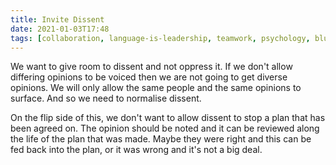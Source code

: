 ```yaml
---
title: Invite Dissent
date: 2021-01-03T17:48
tags: [collaboration, language-is-leadership, teamwork, psychology, bluework, psychological-safety, trust, questions]
---
```


We want to give room to dissent and not oppress it. If we don't allow differing
opinions to be voiced then we are not going to get diverse opinions. We will
only allow the same people and the same opinions to surface. And so we need to
normalise dissent.

On the flip side of this, we don't want to allow dissent to stop a plan that has
been agreed on. The opinion should be noted and it can be reviewed along the
life of the plan that was made. Maybe they were right and this can be fed back
into the plan, or it was wrong and it's not a big deal.
